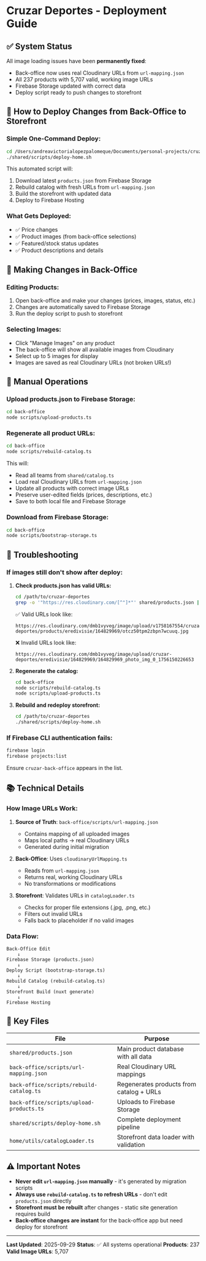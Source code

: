 # Cruzar Deportes - Deployment Guide

## ✅ System Status

All image loading issues have been **permanently fixed**:
- Back-office now uses real Cloudinary URLs from `url-mapping.json`
- All 237 products with 5,707 valid, working image URLs
- Firebase Storage updated with correct data
- Deploy script ready to push changes to storefront

## 🚀 How to Deploy Changes from Back-Office to Storefront

### Simple One-Command Deploy:

```bash
cd /Users/andreavictorialopezpalomeque/Documents/personal-projects/cruzar-deportes
./shared/scripts/deploy-home.sh
```

This automated script will:
1. Download latest `products.json` from Firebase Storage
2. Rebuild catalog with fresh URLs from `url-mapping.json`
3. Build the storefront with updated data
4. Deploy to Firebase Hosting

### What Gets Deployed:
- ✅ Price changes
- ✅ Product images (from back-office selections)
- ✅ Featured/stock status updates
- ✅ Product descriptions and details

## 📝 Making Changes in Back-Office

### Editing Products:
1. Open back-office and make your changes (prices, images, status, etc.)
2. Changes are automatically saved to Firebase Storage
3. Run the deploy script to push to storefront

### Selecting Images:
- Click "Manage Images" on any product
- The back-office will show all available images from Cloudinary
- Select up to 5 images for display
- Images are saved as real Cloudinary URLs (not broken URLs!)

## 🔧 Manual Operations

### Upload products.json to Firebase Storage:
```bash
cd back-office
node scripts/upload-products.ts
```

### Regenerate all product URLs:
```bash
cd back-office
node scripts/rebuild-catalog.ts
```

This will:
- Read all teams from `shared/catalog.ts`
- Load real Cloudinary URLs from `url-mapping.json`
- Update all products with correct image URLs
- Preserve user-edited fields (prices, descriptions, etc.)
- Save to both local file and Firebase Storage

### Download from Firebase Storage:
```bash
cd back-office
node scripts/bootstrap-storage.ts
```

## 🐛 Troubleshooting

### If images still don't show after deploy:

1. **Check products.json has valid URLs:**
   ```bash
   cd /path/to/cruzar-deportes
   grep -o '"https://res.cloudinary.com/[^"]*"' shared/products.json | head -5
   ```

   ✅ Valid URLs look like:
   ```
   https://res.cloudinary.com/dmb1vyveg/image/upload/v1758167554/cruzar-deportes/products/eredivisie/164829969/otcz50tpm2zbpn7wcuuq.jpg
   ```

   ❌ Invalid URLs look like:
   ```
   https://res.cloudinary.com/dmb1vyveg/image/upload/cruzar-deportes/eredivisie/164829969/164829969_photo_img_0_1756150226653
   ```

2. **Regenerate the catalog:**
   ```bash
   cd back-office
   node scripts/rebuild-catalog.ts
   node scripts/upload-products.ts
   ```

3. **Rebuild and redeploy storefront:**
   ```bash
   cd /path/to/cruzar-deportes
   ./shared/scripts/deploy-home.sh
   ```

### If Firebase CLI authentication fails:

```bash
firebase login
firebase projects:list
```

Ensure `cruzar-back-office` appears in the list.

## 📚 Technical Details

### How Image URLs Work:

1. **Source of Truth**: `back-office/scripts/url-mapping.json`
   - Contains mapping of all uploaded images
   - Maps local paths → real Cloudinary URLs
   - Generated during initial migration

2. **Back-Office**: Uses `cloudinaryUrlMapping.ts`
   - Reads from `url-mapping.json`
   - Returns real, working Cloudinary URLs
   - No transformations or modifications

3. **Storefront**: Validates URLs in `catalogLoader.ts`
   - Checks for proper file extensions (.jpg, .png, etc.)
   - Filters out invalid URLs
   - Falls back to placeholder if no valid images

### Data Flow:

```
Back-Office Edit
    ↓
Firebase Storage (products.json)
    ↓
Deploy Script (bootstrap-storage.ts)
    ↓
Rebuild Catalog (rebuild-catalog.ts)
    ↓
Storefront Build (nuxt generate)
    ↓
Firebase Hosting
```

## 🎯 Key Files

| File | Purpose |
|------|---------|
| `shared/products.json` | Main product database with all data |
| `back-office/scripts/url-mapping.json` | Real Cloudinary URL mappings |
| `back-office/scripts/rebuild-catalog.ts` | Regenerates products from catalog + URLs |
| `back-office/scripts/upload-products.ts` | Uploads to Firebase Storage |
| `shared/scripts/deploy-home.sh` | Complete deployment pipeline |
| `home/utils/catalogLoader.ts` | Storefront data loader with validation |

## ⚠️ Important Notes

- **Never edit `url-mapping.json` manually** - it's generated by migration scripts
- **Always use `rebuild-catalog.ts` to refresh URLs** - don't edit `products.json` directly
- **Storefront must be rebuilt** after changes - static site generation requires build
- **Back-office changes are instant** for the back-office app but need deploy for storefront

---

**Last Updated**: 2025-09-29
**Status**: ✅ All systems operational
**Products**: 237
**Valid Image URLs**: 5,707